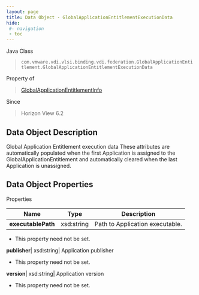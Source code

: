 ```yaml
---
layout: page
title: Data Object - GlobalApplicationEntitlementExecutionData
hide:
 #- navigation
 - toc
---
```






Java Class  
> `com.vmware.vdi.vlsi.binding.vdi.federation.GlobalApplicationEntitlement.GlobalApplicationEntitlementExecutionData`

Property of  
> [GlobalApplicationEntitlementInfo](vdi.federation.GlobalApplicationEntitlement.GlobalApplicationEntitlementInfo.md#field_detail)

Since  
> Horizon View 6.2


## Data Object Description 

Global Application Entitlement execution data These attributes are automatically populated when the first Application is assigned to the GlobalApplicationEntitlement and automatically cleared when the last Application is unassigned. 

## Data Object Properties

Properties

Name |  Type |  Description   
---|---|---  
**executablePath**|  xsd:string|  Path to Application executable.   


 * This property need not be set.

  
**publisher**|  xsd:string|  Application publisher   


 * This property need not be set.

  
**version**|  xsd:string|  Application version   


 * This property need not be set.

  
  

  
